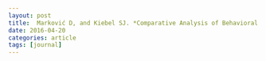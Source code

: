 ```yaml
---
layout: post
title:  Marković D, and Kiebel SJ. *Comparative Analysis of Behavioral Models for Adaptive Learning in Changing Environments*. Frontiers in Computational Neuroscience (2016). [doi](https://doi.org/10.3389/fncom.2016.00033) [pdf](http://www.ncbi.nlm.nih.gov/pmc/articles/PMC4837154/pdf/fncom-10-00033.pdf)
date: 2016-04-20
categories: article
tags: [journal]
---
```



